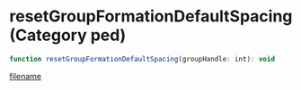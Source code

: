 # resetGroupFormationDefaultSpacing (Category ped)

```js
function resetGroupFormationDefaultSpacing(groupHandle: int): void
```

[filename](resetGroupFormationDefaultSpacing_m.md ':include')